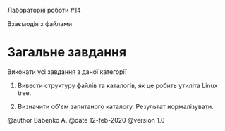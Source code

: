 ﻿Лабораторні роботи #14

Взаємодія з файлами

# Загальне завдання

Виконати усі завдання з даної категорії

1. Вивести структуру файлів та каталогів, як це робить утиліта Linux tree.

2. Визначити об'єм запитаного каталогу. Результат нормалізувати.


@author Babenko A.
@date 12-feb-2020
@version 1.0